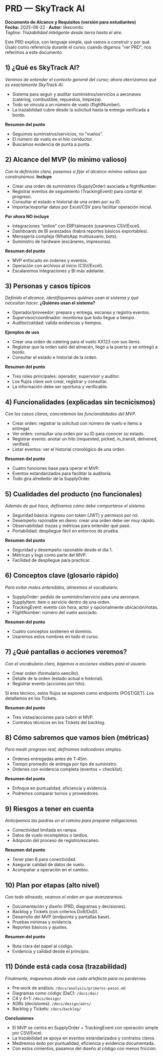 # PRD — SkyTrack AI
**Documento de Alcance y Requisitos (versión para estudiantes)**  
**Fecha:** 2025-08-22 · **Autor:** likecomtic  
*Tagline: Trazabilidad inteligente desde tierra hasta el aire.*

Este PRD explica, con lenguaje simple, qué vamos a construir y por qué. Úsalo como referencia durante el curso; cuando digamos “ver PRD”, nos referimos a este documento.

## 1) ¿Qué es SkyTrack AI?
*Venimos de entender el contexto general del curso; ahora aterrizamos qué es exactamente SkyTrack AI.*
- Sistema para seguir y auditar suministros/servicios a aeronaves (catering, combustible, repuestos, limpieza).
- Todo se vincula a un número de vuelo (flightNumber).
- La trazabilidad cubre desde la solicitud hasta la entrega verificada a bordo.

**Resumen del punto**
- Seguimos suministros/servicios, no “vuelos”.
- El número de vuelo es el hilo conductor.
- Buscamos evidencia de punta a punta.

## 2) Alcance del MVP (lo mínimo valioso)
*Con la definición clara, pasemos a fijar el alcance mínimo valioso que construiremos.*
**Incluye**
- Crear una orden de suministros (SupplyOrder) asociada a flightNumber.
- Registrar eventos de seguimiento (TrackingEvent) para contar el progreso.
- Consultar el estado e historial de una orden por su ID.
- Importar/exportar datos por Excel/CSV para facilitar operación inicial.

**Por ahora NO incluye**
- Integraciones “online” con ERP/almacén (usaremos CSV/Excel).
- Dashboards de BI avanzados (habrá reportes básicos exportables).
- Mensajería compleja (WhatsApp multiusuario, bots).
- Suministro de hardware (escáneres, impresoras).

**Resumen del punto**
- MVP enfocado en órdenes y eventos.
- Operación con archivos al inicio (CSV/Excel).
- Escalaremos integraciones y BI más adelante.

## 3) Personas y casos típicos
*Definido el alcance, identifiquemos quiénes usan el sistema y qué necesitan hacer.*
**¿Quiénes usan el sistema?**
- Operador/proveedor: prepara y entrega, escanea y registra eventos.
- Supervisor/coordinador: monitorea que todo llegue a tiempo.
- Auditor/calidad: valida evidencias y tiempos.

**Ejemplos de uso**
- Crear una orden de catering para el vuelo XX123 con sus ítems.
- Registrar que la orden salió del almacén, llegó a la puerta y se entregó a bordo.
- Consultar el estado e historial de la orden.

**Resumen del punto**
- Tres roles principales: operador, supervisor y auditor.
- Los flujos clave son crear, registrar y consultar.
- La información debe ser oportuna y verificable.

## 4) Funcionalidades (explicadas sin tecnicismos)
*Con los casos claros, concretemos las funcionalidades del MVP.*
- Crear orden: registrar la solicitud con número de vuelo e ítems a entregar.
- Ver orden: consultar una orden por su ID para conocer su estado.
- Registrar evento: anotar un hito (requested, picked, in_transit, delivered, verified).
- Listar eventos: ver el historial cronológico de una orden.

**Resumen del punto**
- Cuatro funciones base para operar el MVP.
- Eventos estandarizados para facilitar la auditoría.
- Todo gira alrededor de la SupplyOrder.

## 5) Cualidades del producto (no funcionales)
*Además de qué hace, definamos cómo debe comportarse el sistema.*
- Seguridad básica: ingreso con token (JWT) y permisos por rol.
- Desempeño razonable en demo: crear una orden debe ser muy rápido.
- Observabilidad: trazas y métricas para entender qué pasó.
- Portabilidad: despliegue fácil en entornos de prueba.

**Resumen del punto**
- Seguridad y desempeño razonable desde el día 1.
- Métricas y logs como parte del MVP.
- Facilidad de despliegue para practicar.

## 6) Conceptos clave (glosario rápido)
*Para evitar malos entendidos, alineemos el vocabulario.*
- SupplyOrder: pedido de suministro/servicio para una aeronave.
- SupplyItem: ítem o servicio dentro de una orden.
- TrackingEvent: evento con hora, actor y opcionalmente ubicación/notas.
- FlightNumber: número del vuelo asociado.

**Resumen del punto**
- Cuatro conceptos sostienen el dominio.
- Usaremos estos nombres en todo el curso.

## 7) ¿Qué pantallas o acciones veremos?
*Con el vocabulario claro, bajemos a acciones visibles para el usuario.*
- Crear orden (formulario sencillo).
- Detalle de la orden (estado actual e historial).
- Registrar evento (acciones por hito).

Si eres técnico, estos flujos se exponen como endpoints (POST/GET). Los detallamos en los Tickets.

**Resumen del punto**
- Tres vistas/acciones para cubrir el MVP.
- Contratos técnicos en los Tickets del backlog.

## 8) Cómo sabremos que vamos bien (métricas)
*Para medir progreso real, definamos indicadores simples.*
- Órdenes entregadas antes de T‑45m.
- Tiempo promedio de entrega por tipo de suministro.
- Órdenes con evidencia completa (eventos + checklist).

**Resumen del punto**
- Enfoque en puntualidad, eficiencia y evidencia.
- Podremos comparar turnos y proveedores.

## 9) Riesgos a tener en cuenta
*Anticipemos las piedras en el camino para preparar mitigaciones.*
- Conectividad limitada en rampa.
- Datos de vuelo incompletos o tardíos.
- Adopción del proceso de registro/escaneo.

**Resumen del punto**
- Tener plan B para conectividad.
- Asegurar calidad de datos de vuelo.
- Acompañar a operación en el cambio.

## 10) Plan por etapas (alto nivel)
*Con todo alineado, veamos el orden en que avanzaremos.*
- Documentación y diseño (PRD, diagramas y decisiones).
- Backlog y Tickets (con criterios DoR/DoD).
- Desarrollo del MVP (endpoints y pantallas base).
- Pruebas mínimas y evidencia.
- Reportes básicos y ajustes.

**Resumen del punto**
- Ruta clara del papel al código.
- Evidencia y calidad desde el principio.

## 11) Dónde está cada cosa (trazabilidad)
*Finalmente, mapeemos dónde vive cada artefacto para no perdernos.*
- Pre‑work de análisis: `/docs/analysis/primeros‑pasos.md`
- Diagramas como código (DaC): `/docs/dac/`
- C4 y 4+1: `/docs/design/`
- ADRs (decisiones): `/docs/design/adrs/`
- Backlog y Tickets: `/docs/backlog/`

**Conclusiones**
- El MVP se centra en SupplyOrder + TrackingEvent con operación simple por CSV/Excel.
- La trazabilidad se apoya en eventos estandarizados y contratos claros.
- Mediremos éxito por puntualidad, eficiencia y evidencia documentada.
- Con estos cimientos, pasamos del diseño al código con menos fricción.
